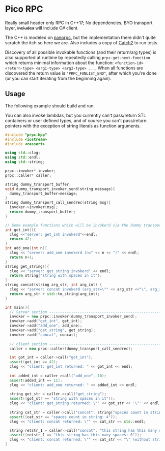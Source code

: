 # Pico RPC

Really small header only RPC in C++17; No dependencies, BYO transport layer, ~~includes~~ will include C# client.

The C++ is modeled on [nanorpc](https://github.com/tdv/nanorpc), but the implementation there didn't quite scratch the itch so here we are. Also includes a copy of [Catch2](https://github.com/catchorg/Catch2) to run tests.

Discovery of all possible invokable functions (and their return/arg types) is also supported at runtime by repeatedly calling `prpc-get-next-function` which returns minimal information about the function: `<function-id> <return-type> <arg1-type> <arg2-type> ...`. When all functions are discovered the return value is `"PRPC_FUNLIST_END"`, after which you're done (or you can start iterating from the beginning again).

## Usage

The following example should build and run.

You can also invoke lambdas, but you currently can't pass/return STL containers or user defined types, and of course you can't pass/return pointers with the exception of string literals as function arguments.

```CPP
#include "prpc.hpp"
#include <iostream>
#include <cassert>

using std::clog;
using std::endl;
using std::string;

prpc::invoker* invoker;
prpc::caller* caller;

string dummy_transport_buffer;
void dummy_transport_invoker_send(string message){
  dummy_transport_buffer=message;
}
string dummy_transport_call_sendrec(string msg){
  invoker->invoker(msg);
  return dummy_transport_buffer;
}

// Some example functions which will be invokerd via the dummy transport buffer
int get_int(){
  clog <<"server: get_int invokerd"<<endl;
  return 42;
}
int add_one(int n){
  clog << "server: add_one invokerd (n=" << n << ")" << endl;
  return n+1;
}
string get_string(){ 
  clog << "server: get_string invokerd" << endl;
  return string{"string with spaces in it"};
}
string concat(string arg_str, int arg_int) {
  clog << "server: concat invokerd (arg_str=\"" << arg_str <<"\", arg_int=" << arg_int << ")" << endl;
  return arg_str + std::to_string(arg_int);
}

int main(){
  // Server section ----------------------------------------------------------
  invoker = new prpc::invoker(dummy_transport_invoker_send);
  invoker->add("get_int", get_int);
  invoker->add("add_one", add_one);
  invoker->add("get_string", get_string);
  invoker->add("concat", concat);
  
  // client section ----------------------------------------------------------
  caller = new prpc::caller(dummy_transport_call_sendrec);

  int got_int = caller->call("get_int");
  assert(got_int == 42);
  clog << "client: get_int returned: " << got_int << endl;
  
  int added_int = caller->call("add_one", 10);
  assert(added_int == 11);
  clog << "client: add_one returned: " << added_int << endl;
  
  string got_str = caller->call("get_string");
  assert((got_str == "string with spaces in it"));
  clog << "client: get_string returned: \"" << got_str << '\"' << endl;
  
  string cat_str = caller->call("concat", string{"spaces count in string: "}, 4);
  assert((cat_str == "spaces count in string: 4"));
  clog << "client: concat returned: \"" << cat_str << std::endl;

  string retstr_1 = caller->call("concat", "this string has this many spaces: ", 6);
  assert((retstr_1 == "this string has this many spaces: 6"));
  clog << "client: concat returned: \"" << cat_str << "\" (without string{} around literal)" << std::endl;
}
```
